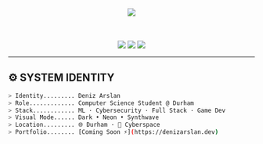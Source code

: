 <!-- ⚡️ Cyberpunk GitHub Profile README ⚡️ -->

<h1 align="center"><img src="https://readme-typing-svg.demolab.com?font=Fira+Code&size=28&duration=2000&pause=1000&color=00F7FF&center=true&vCenter=true&width=600&lines=booting+denizarslan1.exe...;activating+neon+developer+mode...;Welcome+to+my+digital+domain."></h1>

<br/>

<p align="center">
  <img src="https://img.shields.io/badge/Coding%20in-Neon%20Night-blueviolet?style=for-the-badge&logo=visualstudiocode&logoColor=white" />
  <img src="https://img.shields.io/badge/Status-In_Development-ff007f?style=for-the-badge&logo=codeforces&logoColor=white" />
  <img src="https://img.shields.io/badge/Mood-Pixel%20Dreamer-6f00ff?style=for-the-badge&logo=apachespark&logoColor=white" />
</p>

---

## ⚙️ SYSTEM IDENTITY

```bash
> Identity......... Deniz Arslan  
> Role............. Computer Science Student @ Durham  
> Stack............ ML · Cybersecurity · Full Stack · Game Dev  
> Visual Mode...... Dark • Neon • Synthwave
> Location......... 🌐 Durham · 🌌 Cyberspace  
> Portfolio........ [Coming Soon ⚡](https://denizarslan.dev)

